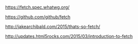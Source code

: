 https://fetch.spec.whatwg.org/

https://github.com/github/fetch

http://jakearchibald.com/2015/thats-so-fetch/

http://updates.html5rocks.com/2015/03/introduction-to-fetch

